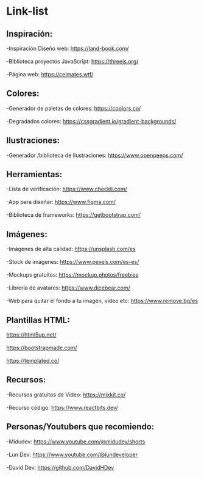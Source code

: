 # Link-list

## Inspiración:

-Inspiración Diseño web: https://land-book.com/<br><br>
-Biblioteca  proyectos JavaScript: https://threejs.org/<br><br>
-Página web: https://celmates.wtf/

## Colores: 

-Generador de paletas de colores: https://coolors.co/<br><br>
-Degradados colores: https://cssgradient.io/gradient-backgrounds/

## Ilustraciones:

-Generador /biblioteca de Ilustraciones: https://www.openpeeps.com/

## Herramientas:

-Lista de verificación: https://www.checkli.com/<br><br>
-App para diseñar:  https://www.figma.com/<br><br>
-Biblioteca de frameworks: https://getbootstrap.com/

## Imágenes:

-Imágenes de alta calidad: https://unsplash.com/es<br><br>
-Stock de imágenes: https://www.pexels.com/es-es/<br><br>
-Mockups gratuitos: https://mockup.photos/freebies<br><br>
-Librería de avatares: https://www.dicebear.com/<br><br>
-Web para quitar el fondo a tu imagen, vídeo etc:  https://www.remove.bg/es

## Plantillas HTML:

https://html5up.net/<br><br>
https://bootstrapmade.com/<br><br>
https://templated.co/

## Recursos:

-Recursos gratuitos de Vídeo: https://mixkit.co/<br><br>
-Recurso código: https://www.reactbits.dev/

## Personas/Youtubers que recomiendo:

-Midudev: https://www.youtube.com/@midudev/shorts<br><br>
-Lun Dev: https://www.youtube.com/@lundeveloper<br><br>
-David Dev: https://github.com/DavidHDev
